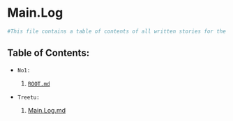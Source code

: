 # Main.Log

```powershell
#This file contains a table of contents of all written stories for the 'Lightless Descent into Neon Midnight' CyberPunk Red campaing.
```

## Table of Contents:
- `No1:`  
  1. [`ROOT.md`](No1/Root.md)  
  
- `Treetu:`  
  1. [Main.Log.md](Treetu/Main.Log.md)
